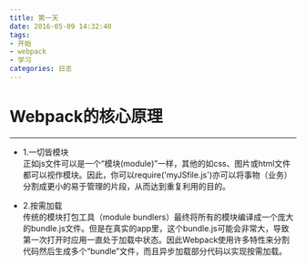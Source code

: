 ```yaml
---
title: 第一天
date: 2016-05-09 14:32:40
tags:
- 开始
- webpack
- 学习
categories: 日志 
---
```

# Webpack的核心原理
---
- 1.一切皆模块   
 正如js文件可以是一个“模块(module)”一样，其他的如css、图片或html文件都可以视作模块。因此，你可以require('myJSfile.js')亦可以将事物（业务）分割成更小的易于管理的片段，从而达到重复利用的目的。

-  2.按需加载   
传统的模块打包工具（module bundlers）最终将所有的模块编译成一个庞大的bundle.js文件。但是在真实的app里，这个bundle.js可能会非常大，导致第一次打开时应用一直处于加载中状态。因此Webpack使用许多特性来分割代码然后生成多个“bundle”文件，而且异步加载部分代码以实现按需加载。

